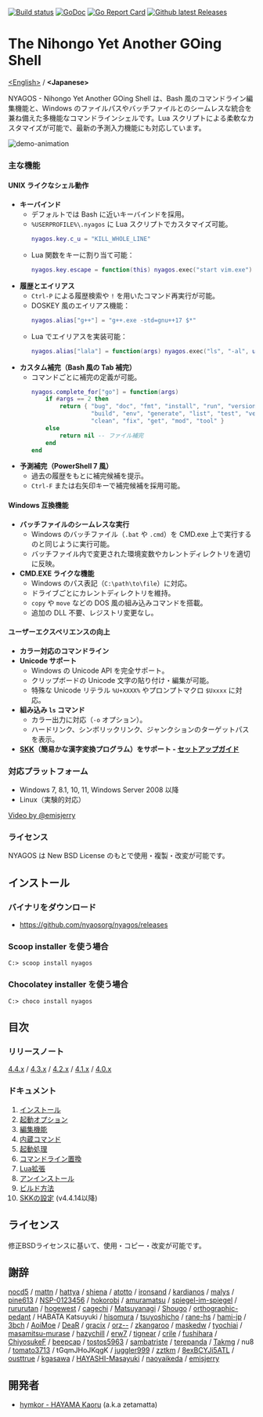 [![Build status](https://ci.appveyor.com/api/projects/status/bh7866s6oasvchpj?svg=true)](https://ci.appveyor.com/project/zetamatta/nyagos)
[![GoDoc](https://godoc.org/github.com/nyaosorg/nyagos?status.svg)](https://godoc.org/github.com/nyaosorg/nyagos)
[![Go Report Card](https://goreportcard.com/badge/github.com/nyaosorg/nyagos)](https://goreportcard.com/report/github.com/nyaosorg/nyagos)
[![Github latest Releases](https://img.shields.io/github/downloads/nyaosorg/nyagos/latest/total.svg)](https://github.com/nyaosorg/nyagos/releases/latest)

The Nihongo Yet Another GOing Shell
===================================

[&lt;English&gt;](./README.md) / **&lt;Japanese&gt;**

NYAGOS - Nihongo Yet Another GOing Shell は、Bash 風のコマンドライン編集機能と、Windows のファイルパスやバッチファイルとのシームレスな統合を兼ね備えた多機能なコマンドラインシェルです。Lua スクリプトによる柔軟なカスタマイズが可能で、最新の予測入力機能にも対応しています。

![demo-animation](./demo.gif)

### 主な機能

#### UNIX ライクなシェル動作
- **キーバインド**
  - デフォルトでは Bash に近いキーバインドを採用。
  - `%USERPROFILE%\.nyagos` に Lua スクリプトでカスタマイズ可能。
    ```lua
    nyagos.key.c_u = "KILL_WHOLE_LINE"
    ```
  - Lua 関数をキーに割り当て可能：
    ```lua
    nyagos.key.escape = function(this) nyagos.exec("start vim.exe") end
    ```
- **履歴とエイリアス**
  - `Ctrl-P` による履歴検索や `!` を用いたコマンド再実行が可能。
  - DOSKEY 風のエイリアス機能：
    ```lua
    nyagos.alias["g++"] = "g++.exe -std=gnu++17 $*"
    ```
  - Lua でエイリアスを実装可能：
    ```lua
    nyagos.alias["lala"] = function(args) nyagos.exec("ls", "-al", unpack(args)) end
    ```
- **カスタム補完（Bash 風の Tab 補完）**
  - コマンドごとに補完の定義が可能。
    ```lua
    nyagos.complete_for["go"] = function(args)
        if #args == 2 then
            return { "bug", "doc", "fmt", "install", "run", "version",
                     "build", "env", "generate", "list", "test", "vet",
                     "clean", "fix", "get", "mod", "tool" }
        else
            return nil -- ファイル補完
        end
    end
    ```
- **予測補完（PowerShell 7 風）**
  - 過去の履歴をもとに補完候補を提示。
  - `Ctrl-F` または右矢印キーで補完候補を採用可能。

#### Windows 互換機能
- **バッチファイルのシームレスな実行**
  - Windows のバッチファイル（`.bat` や `.cmd`）を CMD.exe 上で実行するのと同じように実行可能。
  - バッチファイル内で変更された環境変数やカレントディレクトリを適切に反映。
- **CMD.EXE ライクな機能**
  - Windows のパス表記（`C:\path\to\file`）に対応。
  - ドライブごとにカレントディレクトリを維持。
  - `copy` や `move` などの DOS 風の組み込みコマンドを搭載。
  - 追加の DLL 不要、レジストリ変更なし。

#### ユーザーエクスペリエンスの向上
- **カラー対応のコマンドライン**
- **Unicode サポート**
  - Windows の Unicode API を完全サポート。
  - クリップボードの Unicode 文字の貼り付け・編集が可能。
  - 特殊な Unicode リテラル `%U+XXXX%` やプロンプトマクロ `$Uxxxx` に対応。
- **組み込み `ls` コマンド**
  - カラー出力に対応（`-o` オプション）。
  - ハードリンク、シンボリックリンク、ジャンクションのターゲットパスを表示。
- **[SKK]（簡易かな漢字変換プログラム）をサポート - [セットアップガイド][SKKSetUpJa]**

### 対応プラットフォーム
- Windows 7, 8.1, 10, 11, Windows Server 2008 以降
- Linux（実験的対応）

[Video by @emisjerry](https://www.youtube.com/watch?v=WsfIrBWwAh0)

[SKK]: https://ja.wikipedia.org/wiki/SKK
[SKKSetUpJa]: doc/10-SetupSKK_ja.md

### ライセンス
NYAGOS は New BSD License のもとで使用・複製・改変が可能です。

インストール
------------

### バイナリをダウンロード

* https://github.com/nyaosorg/nyagos/releases

### Scoop installer を使う場合

```
C:> scoop install nyagos
```

### Chocolatey installer を使う場合

```
C:> choco install nyagos
```

目次
----

### リリースノート

[4.4.x](docs/release_note_ja.md)
/ [4.3.x](docs/history-4.3_ja.md)
/ [4.2.x](docs/history-4.2_ja.md)
/ [4.1.x](docs/history-4.1_ja.md)
/ [4.0.x](docs/history-4.0_ja.md)

### ドキュメント

1. [インストール](docs/01-Install_ja.md)
2. [起動オプション](docs/02-Options_ja.md)
3. [編集機能](docs/03-Readline_ja.md)
4. [内蔵コマンド](docs/04-Commands_ja.md)
5. [起動処理](docs/05-Startup_ja.md)
6. [コマンドライン置換](docs/06-Substitution_ja.md)
7. [Lua拡張](docs/07-LuaFunctions_ja.md)
8. [アンインストール](docs/08-Uninstall_ja.md)
9. [ビルド方法](docs/09-Build_ja.md)
10. [SKKの設定](docs/10-SetupSKK_ja.md) (v4.4.14以降)

ライセンス
----------

修正BSDライセンスに基いて、使用・コピー・改変が可能です。

謝辞
----

[nocd5](https://github.com/nocd5)
/ [mattn](https://github.com/mattn)
/ [hattya](https://github.com/hattya)
/ [shiena](https://github.com/shiena)
/ [atotto](https://github.com/atotto)
/ [ironsand](https://github.com/ironsand)
/ [kardianos](https://github.com/kardianos)
/ [malys](https://github.com/malys)
/ [pine613](https://github.com/pine613)
/ [NSP-0123456](https://github.com/NSP-0123456)
/ [hokorobi](https://github.com/hokorobi)
/ [amuramatsu](https://github.com/amuramatsu)
/ [spiegel-im-spiegel](https://github.com/spiegel-im-spiegel)
/ [rururutan](https://github.com/rururutan/)
/ [hogewest](https://github.com/hogewest)
/ [cagechi](https://github.com/cagechi)
/ [Matsuyanagi](https://github.com/Matsuyanagi)
/ [Shougo](https://github.com/Shougo)
/ [orthographic-pedant](https://github.com/orthographic-pedant)
/ HABATA Katsuyuki
/ [hisomura](https://github.com/hisomura)
/ [tsuyoshicho](https://github.com/tsuyoshicho)
/ [rane-hs](https://github.com/rane-hs)
/ [hami-jp](https://github.com/hami-jp)
/ [3bch](https://github.com/3bch)
/ [AoiMoe](https://github.com/aoimoe)
/ [DeaR](https://github.com/DeaR)
/ [gracix](https://github.com/gracix)
/ [orz--](https://github.com/orz--)
/ [zkangaroo](https://github.com/zkangaroo)
/ [maskedw](https://github.com/maskedw)
/ [tyochiai](https://github.com/tyochiai)
/ [masamitsu-murase](https://github.com/masamitsu-murase)
/ [hazychill](https://github.com/hazychill)
/ [erw7](https://github.com/erw7)
/ [tignear](https://github.com/tignear)
/ [crile](https://github.com/crile)
/ [fushihara](https://github.com/fushihara)
/ [ChiyosukeF](https://twitter.com/ChiyosukeF)
/ [beepcap](https://twitter.com/beepcap)
/ [tostos5963](https://github.com/tostos5963)
/ [sambatriste](https://github.com/sambatriste)
/ [terepanda](https://github.com/terepanda)
/ [Takmg](https://github.com/Takmg)
/ nu8 <!-- (https://github.com/nu8) -->
/ [tomato3713](https://github.com/tomato3713)
/ tGqmJHoJKqgK <!-- (https://github.com/tGqmJHoJKqgK) -->
/ [juggler999](https://github.com/juggler999)
/ [zztkm](https://github.com/zztkm)
/ [8exBCYJi5ATL](https://github.com/8exBCYJi5ATL)
/ [ousttrue](https://github.com/ousttrue)
/ [kgasawa](https://github.com/kgasawa)
/ [HAYASHI-Masayuki](https://github.com/HAYASHI-Masayuki)
/ [naoyaikeda](https://github.com/naoyaikeda)
/ [emisjerry](https://github.com/emisjerry)

開発者
------

* [hymkor - HAYAMA Kaoru](https://github.com/hymkor) (a.k.a zetamatta)
<!-- vim:set fenc=utf8 -->
